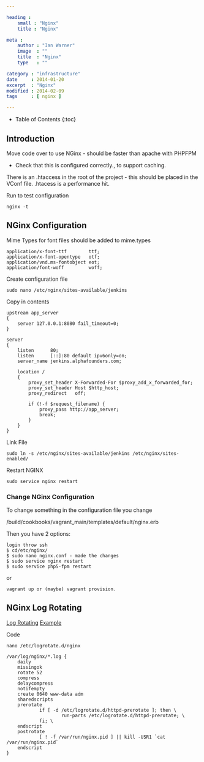 ```yaml
---

heading :
    small : "Nginx"
    title : "Nginx"

meta :
    author : "Ian Warner"
    image  : ""
    title  : "Nginx"
    type   : ""

category : "infrastructure"
date     : 2014-01-20
excerpt  : "Nginx"
modified : 2014-02-09
tags     : [ nginx ]

---
```


* Table of Contents
{:toc}

## Introduction

Move code over to use NGinx - should be faster than apache with PHPFPM

* Check that this is configured correctly., to support caching.

There is an .htaccess in the root of the project - this should be placed in the VConf file.
.htacess is a performance hit.

Run to test configuration

    nginx -t

## NGinx Configuration

Mime Types for font files should be added to mime.types

    application/x-font-ttf        ttf;
    application/x-font-opentype   otf;
    application/vnd.ms-fontobject eot;
    application/font-woff         woff;

Create configuration file

    sudo nano /etc/nginx/sites-available/jenkins

Copy in contents

    upstream app_server
    {
        server 127.0.0.1:8080 fail_timeout=0;
    }

    server
    {
        listen      80;
        listen      [::]:80 default ipv6only=on;
        server_name jenkins.alphafounders.com;

        location /
        {
            proxy_set_header X-Forwarded-For $proxy_add_x_forwarded_for;
            proxy_set_header Host $http_host;
            proxy_redirect   off;

            if (!-f $request_filename) {
                proxy_pass http://app_server;
                break;
            }
        }
    }

Link File

    sudo ln -s /etc/nginx/sites-available/jenkins /etc/nginx/sites-enabled/

Restart NGINX

    sudo service nginx restart

### Change NGinx Configuration

To change something in the configuration file you change

/build/cookbooks/vagrant_main/templates/default/nginx.erb

Then you have 2 options:

    login throw ssh
    $ cd/etc/nginx/
    $ sudo nano nginx.conf - made the changes
    $ sudo service nginx restart
    $ sudo service php5-fpm restart

or

    vagrant up or (maybe) vagrant provision.

## NGinx Log Rotating

[Log Rotating](http://wiki.nginx.org/LogRotation)
[Example](http://drumcoder.co.uk/blog/2012/feb/03/nginx-and-logrotate/)

Code

    nano /etc/logrotate.d/nginx

    /var/log/nginx/*.log {
        daily
        missingok
        rotate 52
        compress
        delaycompress
        notifempty
        create 0640 www-data adm
        sharedscripts
        prerotate
                if [ -d /etc/logrotate.d/httpd-prerotate ]; then \
                        run-parts /etc/logrotate.d/httpd-prerotate; \
                fi; \
        endscript
        postrotate
                [ ! -f /var/run/nginx.pid ] || kill -USR1 `cat /var/run/nginx.pid`
        endscript
    }